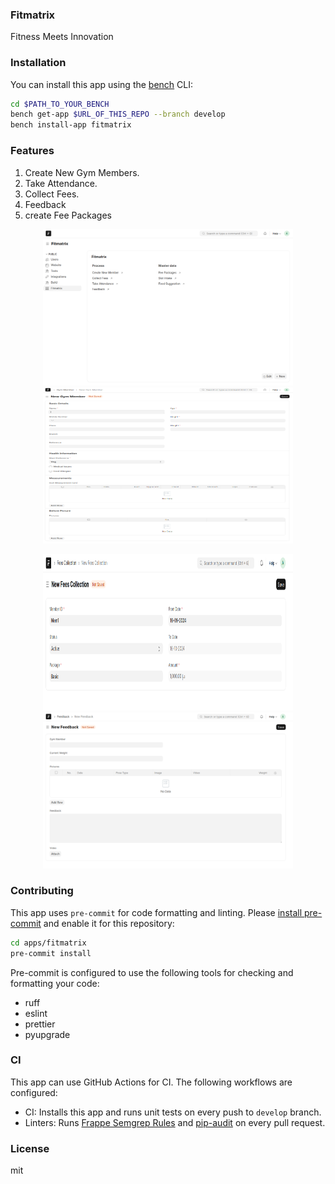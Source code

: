 ### Fitmatrix

Fitness Meets Innovation

### Installation

You can install this app using the [bench](https://github.com/frappe/bench) CLI:

```bash
cd $PATH_TO_YOUR_BENCH
bench get-app $URL_OF_THIS_REPO --branch develop
bench install-app fitmatrix
```

### Features

1. Create New Gym Members.
2. Take Attendance.
3. Collect Fees.
4. Feedback
5. create Fee Packages

<p align="center">
  <img width="400" height="250" src="fitmatrix/public/documentation/images/workspace.png" alt="Workspace" />
  <img width="400" height="250" src="fitmatrix/public/documentation/images/createmember.png" alt="create member" />
</p>

<p align="center">
  <img width="400" height="250" src="fitmatrix/public/documentation/images/feecollection.png" alt="feecollection" />
  <img width="400" height="250" src="fitmatrix/public/documentation/images/feedback.png" alt="feedback" />
</p>







### Contributing

This app uses `pre-commit` for code formatting and linting. Please [install pre-commit](https://pre-commit.com/#installation) and enable it for this repository:

```bash
cd apps/fitmatrix
pre-commit install
```

Pre-commit is configured to use the following tools for checking and formatting your code:

- ruff
- eslint
- prettier
- pyupgrade


### CI

This app can use GitHub Actions for CI. The following workflows are configured:

- CI: Installs this app and runs unit tests on every push to `develop` branch.
- Linters: Runs [Frappe Semgrep Rules](https://github.com/frappe/semgrep-rules) and [pip-audit](https://pypi.org/project/pip-audit/) on every pull request.


### License

mit
